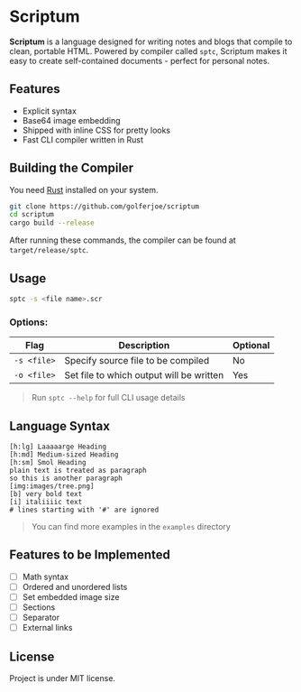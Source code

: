 # Scriptum

**Scriptum** is a language designed for writing notes and blogs that compile to clean, portable HTML. Powered by compiler called `sptc`, Scriptum makes it easy to create self-contained documents - perfect for personal notes.

## Features

- Explicit syntax
- Base64 image embedding
- Shipped with inline CSS for pretty looks
- Fast CLI compiler written in Rust

## Building the Compiler

You need [Rust](https://rust-lang.org) installed on your system.

```bash
git clone https://github.com/golferjoe/scriptum
cd scriptum
cargo build --release
```

After running these commands, the compiler can be found at `target/release/sptc`.

## Usage

```bash
sptc -s <file name>.scr
```

### Options:

| Flag        | Description                              | Optional |
| ----------- | ---------------------------------------- | -------- |
| `-s <file>` | Specify source file to be compiled       | No       |
| `-o <file>` | Set file to which output will be written | Yes      |

> Run `sptc --help` for full CLI usage details

## Language Syntax

```
[h:lg] Laaaaarge Heading
[h:md] Medium-sized Heading
[h:sm] Smol Heading
plain text is treated as paragraph
so this is another paragraph
[img:images/tree.png]
[b] very bold text
[i] italiiiic text
# lines starting with '#' are ignored
```

> You can find more examples in the `examples` directory

## Features to be Implemented

- [ ] Math syntax
- [ ] Ordered and unordered lists
- [ ] Set embedded image size
- [ ] Sections
- [ ] Separator
- [ ] External links

## License

Project is under MIT license.
